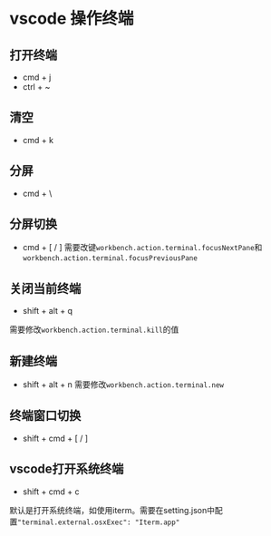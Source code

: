 # vscode 操作终端

## 打开终端
- cmd + j
- ctrl + ~

## 清空
- cmd + k 

## 分屏
- cmd + \

## 分屏切换
- cmd + [ / ]
需要改键`workbench.action.terminal.focusNextPane`和`workbench.action.terminal.focusPreviousPane`

## 关闭当前终端
- shift + alt + q

需要修改`workbench.action.terminal.kill`的值

## 新建终端
- shift + alt + n
需要修改`workbench.action.terminal.new`


## 终端窗口切换
- shift + cmd + [ / ]

## vscode打开系统终端
- shift + cmd + c

默认是打开系统终端，如使用iterm。需要在setting.json中配置`"terminal.external.osxExec": "Iterm.app"`
